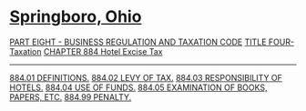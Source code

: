 [Springboro, Ohio](indexee20.html)
==================================

[PART EIGHT - BUSINESS REGULATION AND TAXATION CODE](394aa412.html)
[TITLE FOUR- Taxation](3f15a412.html) [CHAPTER 884 Hotel Excise
Tax](4026a412.html)

* * * * *

[884.01 DEFINITIONS.](4032a412.html) [884.02 LEVY OF
TAX.](4038a412.html) [884.03 RESPONSIBILITY OF HOTELS.](403ca412.html)
[884.04 USE OF FUNDS.](4046a412.html) [884.05 EXAMINATION OF BOOKS,
PAPERS, ETC.](404aa412.html) [884.99 PENALTY.](404ea412.html)
